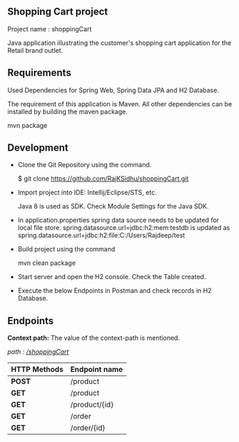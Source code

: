 ## Shopping Cart project
 Project name : shoppingCart

Java application illustrating the customer's shopping cart application for the Retail brand outlet.

## Requirements
Used Dependencies for Spring Web, Spring Data JPA and H2 Database. 

The requirement of this application is Maven. All other dependencies can be installed by building the maven package.

mvn package

## Development

* Clone the Git Repository using the command.

  $ git clone https://github.com/RajKSidhu/shoppingCart.git

* Import project into IDE: Intellij/Eclipse/STS, etc. 

  Java 8 is used as SDK.
Check Module Settings for the Java SDK. 
* In application.properties spring data source needs to be updated for local file store.
 spring.datasource.url=jdbc:h2:mem:testdb
 is updated as
 spring.datasource.url=jdbc:h2:file:C:/Users/Rajdeep/test

* Build project using the command

   mvn clean package

* Start server and open the H2 console.  Check the Table created. 

* Execute the below Endpoints in Postman and check records in H2 Database. 
 
## Endpoints
**Context path:** The value of the context-path is mentioned. 

*path : [/shoppingCart](/shoppingCart)*

HTTP Methods | Endpoint name 
---|---|
**POST** | /product
**GET** | /product
**GET** | /product/{id}
**GET** | /order
**GET** | /order/{id}
